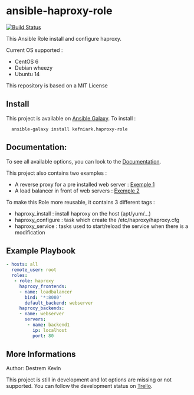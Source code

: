 ansible-haproxy-role
====================
[![Build Status](https://travis-ci.org/kefniark/ansible-haproxy-role.svg?branch=master)](https://travis-ci.org/kefniark/ansible-haproxy-role)

This Ansible Role install and configure haproxy.

Current OS supported :
 - CentOS 6
 - Debian wheezy
 - Ubuntu 14
 
This repository is based on a MIT License

Install
-------------------------

This project is available on [Ansible Galaxy](https://galaxy.ansible.com/list#/roles/1240).
To install :
```
  ansible-galaxy install kefniark.haproxy-role
```

Documentation:
-------------------------

To see all available options, you can look to the [Documentation](https://github.com/kefniark/ansible-haproxy-role/blob/master/docs/main.yml).

This project also contains two examples :
 - A reverse proxy for a pre installed web server : [Exemple 1](https://github.com/kefniark/ansible-haproxy-role/blob/master/docs/exemple-simple-server.yml)
 - A load balancer in front of web servers : [Exemple 2](https://github.com/kefniark/ansible-haproxy-role/blob/master/docs/exemple-loadbalancer.yml)

To make this Role more reusable, it contains 3 different tags :
 - haproxy_install : install haproxy on the host (apt/yum/...)
 - haproxy_configure : task which create the /etc/haproxy/haproxy.cfg
 - haproxy_service : tasks used to start/reload the service when there is a modification

Example Playbook
-------------------------

```yaml
- hosts: all
  remote_user: root
  roles:
   - role: haproxy
     haproxy_frontends:
     - name: loadbalancer
       bind: '*:8080'
       default_backend: webserver
     haproxy_backends:
     - name: webserver
       servers:
        - name: backend1
          ip: localhost
          port: 80
```

More Informations
-------------------------

Author: Destrem Kevin

This project is still in development and lot options are missing or not supported.
You can follow the development status on [Trello](https://trello.com/b/TPJFH9rF/ansible-haproxy).
